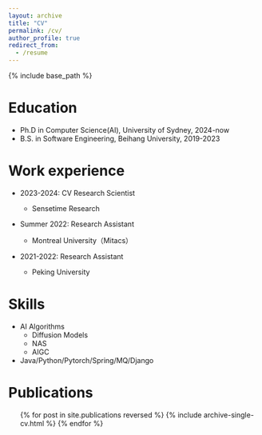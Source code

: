 ```yaml
---
layout: archive
title: "CV"
permalink: /cv/
author_profile: true
redirect_from:
  - /resume
---
```


{% include base_path %}

Education
======
* Ph.D in Computer Science(AI),  University of Sydney, 2024-now
* B.S. in Software Engineering, Beihang  University, 2019-2023

Work experience
======
* 2023-2024: CV Research Scientist
  * Sensetime Research

* Summer 2022: Research Assistant
  * Montreal University（Mitacs）

* 2021-2022: Research Assistant
  * Peking University
  
Skills
======
* AI Algorithms
  * Diffusion Models
  * NAS
  * AIGC
* Java/Python/Pytorch/Spring/MQ/Django

Publications
======
  <ul>{% for post in site.publications reversed %}
    {% include archive-single-cv.html %}
  {% endfor %}</ul>

